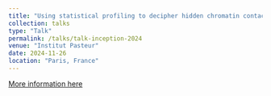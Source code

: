 ```yaml
---
title: "Using statistical profiling to decipher hidden chromatin contacts resulting from repeated sequences"
collection: talks
type: "Talk"
permalink: /talks/talk-inception-2024
venue: "Institut Pasteur"
date: 2024-11-26
location: "Paris, France"
---
```


[More information here](https://www.inception-program.fr/events-trainings/inception-symposium-2024)

